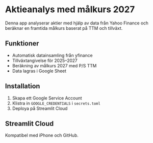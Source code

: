 # Aktieanalys med målkurs 2027

Denna app analyserar aktier med hjälp av data från Yahoo Finance och beräknar en framtida målkurs baserat på TTM och tillväxt.

## Funktioner
- Automatisk datainsamling från yfinance
- Tillväxtangivelse för 2025–2027
- Beräkning av målkurs 2027 med P/S TTM
- Data lagras i Google Sheet

## Installation
1. Skapa ett Google Service Account
2. Klistra in `GOOGLE_CREDENTIALS` i `secrets.toml`
3. Deploya på Streamlit Cloud

## Streamlit Cloud
Kompatibel med iPhone och GitHub.
